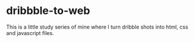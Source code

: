 dribbble-to-web
===============

This is a little study series of mine where I turn dribble shots into html, css and javascript files.
